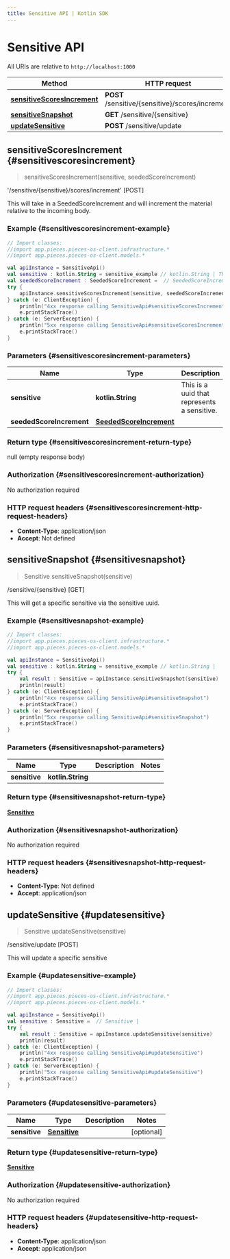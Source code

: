 ```yaml
---
title: Sensitive API | Kotlin SDK
---
```


# Sensitive API

All URIs are relative to `http://localhost:1000`

Method | HTTP request | Description
------------- | ------------- | -------------
[**sensitiveScoresIncrement**](#sensitivescoresincrement) | **POST** /sensitive/\{sensitive\}/scores/increment | '/sensitive/\{sensitive\}/scores/increment' [POST]
[**sensitiveSnapshot**](#sensitivesnapshot) | **GET** /sensitive/\{sensitive\} | /sensitive/\{sensitive\} [GET]
[**updateSensitive**](#updatesensitive) | **POST** /sensitive/update | /sensitive/update [POST]


## **sensitiveScoresIncrement** {#sensitivescoresincrement}
> sensitiveScoresIncrement(sensitive, seededScoreIncrement)

&#39;/sensitive/\{sensitive\}/scores/increment&#39; [POST]

This will take in a SeededScoreIncrement and will increment the material relative to the incoming body.

### Example {#sensitivescoresincrement-example}
```kotlin
// Import classes:
//import app.pieces.pieces-os-client.infrastructure.*
//import app.pieces.pieces-os-client.models.*

val apiInstance = SensitiveApi()
val sensitive : kotlin.String = sensitive_example // kotlin.String | This is a uuid that represents a sensitive.
val seededScoreIncrement : SeededScoreIncrement =  // SeededScoreIncrement | 
try {
    apiInstance.sensitiveScoresIncrement(sensitive, seededScoreIncrement)
} catch (e: ClientException) {
    println("4xx response calling SensitiveApi#sensitiveScoresIncrement")
    e.printStackTrace()
} catch (e: ServerException) {
    println("5xx response calling SensitiveApi#sensitiveScoresIncrement")
    e.printStackTrace()
}
```

### Parameters {#sensitivescoresincrement-parameters}

Name | Type | Description  | Notes
------------- | ------------- | ------------- | -------------
 **sensitive** | **kotlin.String**| This is a uuid that represents a sensitive. |
 **seededScoreIncrement** | [**SeededScoreIncrement**](../models/SeededScoreIncrement)|  | [optional]

### Return type {#sensitivescoresincrement-return-type}

null (empty response body)

### Authorization {#sensitivescoresincrement-authorization}

No authorization required

### HTTP request headers {#sensitivescoresincrement-http-request-headers}

 - **Content-Type**: application/json
 - **Accept**: Not defined

## **sensitiveSnapshot** {#sensitivesnapshot}
> Sensitive sensitiveSnapshot(sensitive)

/sensitive/\{sensitive\} [GET]

This will get a specific sensitive via the sensitive uuid.

### Example {#sensitivesnapshot-example}
```kotlin
// Import classes:
//import app.pieces.pieces-os-client.infrastructure.*
//import app.pieces.pieces-os-client.models.*

val apiInstance = SensitiveApi()
val sensitive : kotlin.String = sensitive_example // kotlin.String | 
try {
    val result : Sensitive = apiInstance.sensitiveSnapshot(sensitive)
    println(result)
} catch (e: ClientException) {
    println("4xx response calling SensitiveApi#sensitiveSnapshot")
    e.printStackTrace()
} catch (e: ServerException) {
    println("5xx response calling SensitiveApi#sensitiveSnapshot")
    e.printStackTrace()
}
```

### Parameters {#sensitivesnapshot-parameters}

Name | Type | Description  | Notes
------------- | ------------- | ------------- | -------------
 **sensitive** | **kotlin.String**|  |

### Return type {#sensitivesnapshot-return-type}

[**Sensitive**](../models/Sensitive)

### Authorization {#sensitivesnapshot-authorization}

No authorization required

### HTTP request headers {#sensitivesnapshot-http-request-headers}

 - **Content-Type**: Not defined
 - **Accept**: application/json

## **updateSensitive** {#updatesensitive}
> Sensitive updateSensitive(sensitive)

/sensitive/update [POST]

This will update a specific sensitive

### Example {#updatesensitive-example}
```kotlin
// Import classes:
//import app.pieces.pieces-os-client.infrastructure.*
//import app.pieces.pieces-os-client.models.*

val apiInstance = SensitiveApi()
val sensitive : Sensitive =  // Sensitive | 
try {
    val result : Sensitive = apiInstance.updateSensitive(sensitive)
    println(result)
} catch (e: ClientException) {
    println("4xx response calling SensitiveApi#updateSensitive")
    e.printStackTrace()
} catch (e: ServerException) {
    println("5xx response calling SensitiveApi#updateSensitive")
    e.printStackTrace()
}
```

### Parameters {#updatesensitive-parameters}

Name | Type | Description  | Notes
------------- | ------------- | ------------- | -------------
 **sensitive** | [**Sensitive**](../models/Sensitive)|  | [optional]

### Return type {#updatesensitive-return-type}

[**Sensitive**](../models/Sensitive)

### Authorization {#updatesensitive-authorization}

No authorization required

### HTTP request headers {#updatesensitive-http-request-headers}

 - **Content-Type**: application/json
 - **Accept**: application/json


